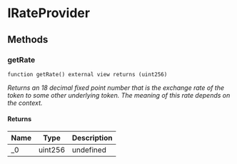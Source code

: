 # IRateProvider









## Methods

### getRate

```solidity
function getRate() external view returns (uint256)
```



*Returns an 18 decimal fixed point number that is the exchange rate of the token to some other underlying token. The meaning of this rate depends on the context.*


#### Returns

| Name | Type | Description |
|---|---|---|
| _0 | uint256 | undefined |





